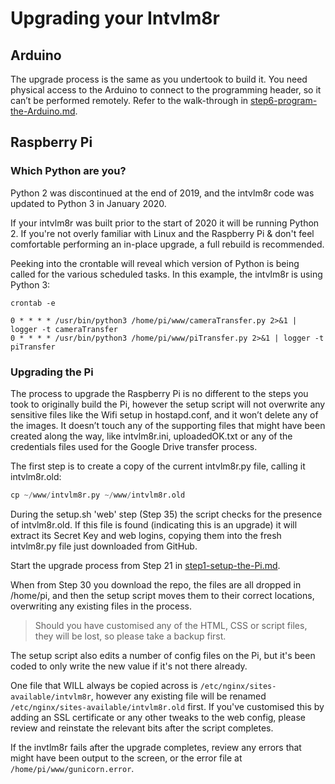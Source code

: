 
# Upgrading your Intvlm8r

## Arduino

The upgrade process is the same as you undertook to build it. You need physical access to the Arduino to connect to the programming header, so it can’t be performed remotely. Refer to the walk-through in [step6-program-the-Arduino.md](https://github.com/greiginsydney/Intervalometerator/blob/master/docs/step6-program-the-Arduino.md).

## Raspberry Pi

### Which Python are you?

Python 2 was discontinued at the end of 2019, and the intvlm8r code was updated to Python 3 in January 2020.

If your intvlm8r was built prior to the start of 2020 it will be running Python 2. If you're not overly familiar with Linux and the Raspberry Pi & don't feel comfortable performing an in-place upgrade, a full rebuild is recommended.

Peeking into the crontable will reveal which version of Python is being called for the various scheduled tasks. In this example, the intvlm8r is using Python 3:

```text
crontab -e

0 * * * * /usr/bin/python3 /home/pi/www/cameraTransfer.py 2>&1 | logger -t cameraTransfer
0 * * * * /usr/bin/python3 /home/pi/www/piTransfer.py 2>&1 | logger -t piTransfer
```

### Upgrading the Pi

The process to upgrade the Raspberry Pi is no different to the steps you took to originally build the Pi, however the setup script will not overwrite any sensitive files like the Wifi setup in hostapd.conf, and it won’t delete any of the images. It doesn’t touch any of the supporting files that might have been created along the way, like intvlm8r.ini, uploadedOK.txt or any of the credentials files used for the Google Drive transfer process.

The first step is to create a copy of the current intvlm8r.py file, calling it intvlm8r.old:
```python
cp ~/www/intvlm8r.py ~/www/intvlm8r.old
```

During the setup.sh 'web' step (Step 35) the script checks for the presence of intvlm8r.old. If this file is found (indicating this is an upgrade) it will extract its Secret Key and web logins, copying them into the fresh intvlm8r.py file just downloaded from GitHub.

Start the upgrade process from Step 21 in [step1-setup-the-Pi.md](https://github.com/greiginsydney/Intervalometerator/blob/master/docs/step1-setup-the-Pi.md).

When from Step 30 you download the repo, the files are all dropped in /home/pi, and then the setup script moves them to their correct locations, overwriting any existing files in the process.

> Should you have customised any of the HTML, CSS or script files, they will be lost, so please take a backup first. 

The setup script also edits a number of config files on the Pi, but it's been coded to only write the new value if it's not there already.

One file that WILL always be copied across is `/etc/nginx/sites-available/intvlm8r`, however any existing file will be renamed `/etc/nginx/sites-available/intvlm8r.old` first. If you've customised this by adding an SSL certificate or any other tweaks to the web config, please review and reinstate the relevant bits after the script completes.

If the invtlm8r fails after the upgrade completes, review any errors that might have been output to the screen, or the error file at `/home/pi/www/gunicorn.error`.

<br />
